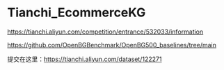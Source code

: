 # Tianchi_EcommerceKG

https://tianchi.aliyun.com/competition/entrance/532033/information

https://github.com/OpenBGBenchmark/OpenBG500_baselines/tree/main

提交在这里：https://tianchi.aliyun.com/dataset/122271

